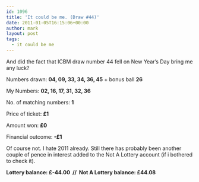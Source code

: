 ```yaml
---
id: 1096
title: 'It could be me. (Draw #44)'
date: 2011-01-05T16:15:06+00:00
author: mark
layout: post
tags:
  - it could be me
---
```

And did the fact that ICBM draw number 44 fell on New Year&#8217;s Day bring me any luck?

Numbers drawn: **04, 09, 33, 34, 36, 45** + bonus ball **26**

My Numbers: **02, 16, 17, 31, 32, 36**

No. of matching numbers: **1**

Price of ticket: **£1**

Amount won: **£0**

Financial outcome: **-£1**

Of course not. I hate 2011 already. Still there has probably been another couple of pence in interest added to the Not A Lottery account (if i bothered to check it).

**Lottery balance: £-44.00  //  Not A Lottery balance: £44.08**